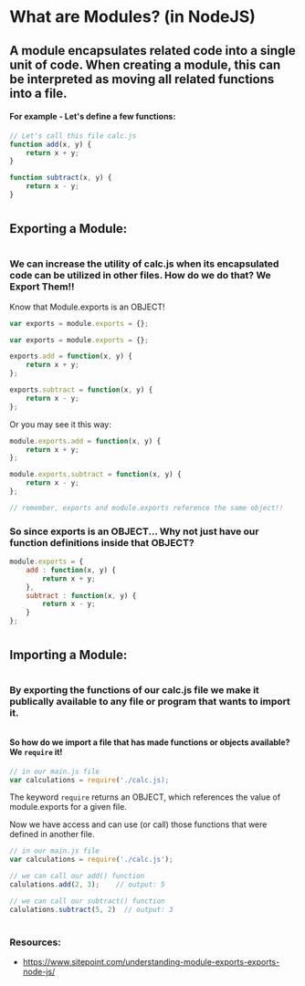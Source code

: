 # What are Modules? (in NodeJS)

## A module encapsulates related code into a single unit of code. When creating a module, this can be interpreted as moving all related functions into a file.

#### For example - Let's define a few functions:
```javascript
// Let's call this file calc.js
function add(x, y) {
    return x + y;
}

function subtract(x, y) {
    return x - y;
}
```

#
## Exporting a Module:
#

### We can increase the utility of calc.js when its encapsulated code can be utilized in other files. How do we do that? We Export Them!!


Know that Module.exports is an OBJECT!
```javascript
var exports = module.exports = {};
```


```javascript
var exports = module.exports = {};

exports.add = function(x, y) {
    return x + y;
};

exports.subtract = function(x, y) {
    return x - y;
};
```

Or you may see it this way:

```javascript
module.exports.add = function(x, y) {
    return x + y;
};

module.exports.subtract = function(x, y) {
    return x - y;
};

// remember, exports and module.exports reference the same object!!
```

### So since exports is an OBJECT... Why not just have our function definitions inside that OBJECT? 

```javascript
module.exports = {
    add : function(x, y) {
        return x + y;
    },
    subtract : function(x, y) {
        return x - y;
    }
};
```

#
## Importing a Module:
#

### By exporting the functions of our calc.js file we make it publically available to any file or program that wants to import it.

######

#### So how do we import a file that has made functions or objects available? We `require` it!


```javascript
// in our main.js file
var calculations = require('./calc.js);
```


The keyword `require` returns an OBJECT, which references the value of module.exports for a given file.


Now we have access and can use (or call) those functions that were defined in another file.

```javascript
// in our main.js file
var calculations = require('./calc.js');

// we can call our add() function
calulations.add(2, 3);    // output: 5

// we can call our subtract() function
calulations.subtract(5, 2)  // output: 3
```

#


### Resources: 
- https://www.sitepoint.com/understanding-module-exports-exports-node-js/